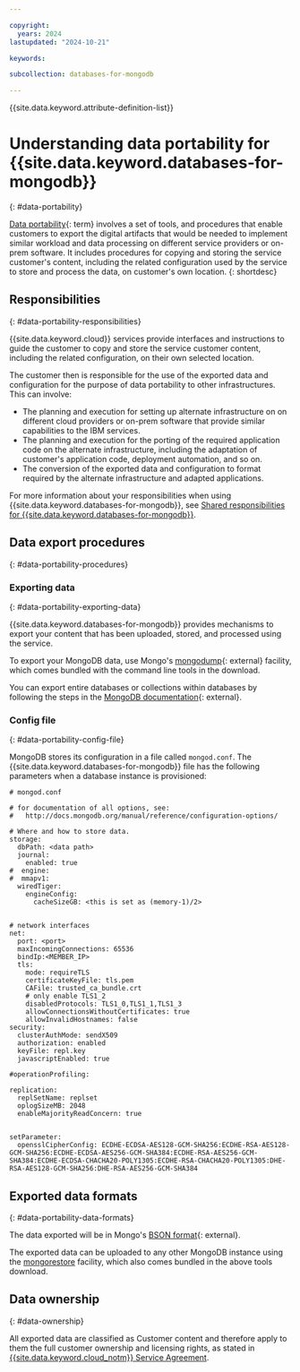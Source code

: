 ```yaml
---

copyright:
  years: 2024
lastupdated: "2024-10-21"

keywords:

subcollection: databases-for-mongodb

---
```


{{site.data.keyword.attribute-definition-list}}


# Understanding data portability for {{site.data.keyword.databases-for-mongodb}}
{: #data-portability}


[Data portability](#x2113280){: term} involves a set of tools, and procedures that enable customers to export the digital artifacts that would be needed to implement similar workload and data processing on different service providers or on-prem software. It includes procedures for copying and storing the service customer's content, including the related configuration used by the service to store and process the data, on customer's own location.
{: shortdesc}

## Responsibilities
{: #data-portability-responsibilities}

{{site.data.keyword.cloud}} services provide interfaces and instructions to guide the customer to copy and store the service customer content, including the related configuration, on their own selected location.

The customer then is responsible for the use of the exported data and configuration for the purpose of data portability to other infrastructures.
This can involve:

- The planning and execution for setting up alternate infrastructure on on different cloud providers or on-prem software that provide similar capabilities to the IBM services.
- The planning and execution for the porting of the required application code on the alternate infrastructure, including the adaptation of customer's application code, deployment automation, and so on.
- The conversion of the exported data and configuration to format required by the alternate infrastructure and adapted applications.

For more information about your responsibilities when using {{site.data.keyword.databases-for-mongodb}}, see [Shared responsibilities for {{site.data.keyword.databases-for-mongodb}}](/docs/databases-for-mongodb?topic=databases-for-mongodb-responsibilities-cloud-databases).

## Data export procedures
{: #data-portability-procedures}

### Exporting data
{: #data-portability-exporting-data}

{{site.data.keyword.databases-for-mongodb}} provides mechanisms to export your content that has been uploaded, stored, and processed using the service.

To export your MongoDB data, use Mongo's [mongodump](https://www.mongodb.com/try/download/database-tools){: external} facility, which comes bundled with the command line tools in the download.

You can export entire databases or collections within databases by following the steps in the [MongoDB documentation](https://www.mongodb.com/docs/database-tools/mongodump/#mongodb-binary-bin.mongodump){: external}.

### Config file
{: #data-portability-config-file}

MongoDB stores its configuration in a file called `mongod.conf`. The {{site.data.keyword.databases-for-mongodb}} file has the following parameters when a database instance is provisioned:

```text
# mongod.conf

# for documentation of all options, see:
#   http://docs.mongodb.org/manual/reference/configuration-options/

# Where and how to store data.
storage:
  dbPath: <data path>
  journal:
    enabled: true
#  engine:
#  mmapv1:
  wiredTiger:
    engineConfig:
      cacheSizeGB: <this is set as (memory-1)/2>


# network interfaces
net:
  port: <port>
  maxIncomingConnections: 65536
  bindIp:<MEMBER_IP>
  tls:
    mode: requireTLS
    certificateKeyFile: tls.pem
    CAFile: trusted_ca_bundle.crt
    # only enable TLS1_2
    disabledProtocols: TLS1_0,TLS1_1,TLS1_3
    allowConnectionsWithoutCertificates: true
    allowInvalidHostnames: false
security:
  clusterAuthMode: sendX509
  authorization: enabled
  keyFile: repl.key
  javascriptEnabled: true

#operationProfiling:

replication:
  replSetName: replset
  oplogSizeMB: 2048
  enableMajorityReadConcern: true


setParameter:
  opensslCipherConfig: ECDHE-ECDSA-AES128-GCM-SHA256:ECDHE-RSA-AES128-GCM-SHA256:ECDHE-ECDSA-AES256-GCM-SHA384:ECDHE-RSA-AES256-GCM-SHA384:ECDHE-ECDSA-CHACHA20-POLY1305:ECDHE-RSA-CHACHA20-POLY1305:DHE-RSA-AES128-GCM-SHA256:DHE-RSA-AES256-GCM-SHA384

```

## Exported data formats
{: #data-portability-data-formats}



The data exported will be in Mongo's [BSON format](https://www.mongodb.com/resources/languages/bson){: external}.

The exported data can be uploaded to any other MongoDB instance using the [mongorestore](https://www.mongodb.com/docs/database-tools/mongorestore/) facility, which also comes bundled in the above tools download.

## Data ownership
{: #data-ownership}

All exported data are classified as Customer content and therefore apply to them the full customer ownership and licensing rights, as stated in [{{site.data.keyword.cloud_notm}} Service Agreement](https://www.ibm.com/terms/?id=Z126-6304_WS).
